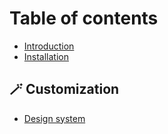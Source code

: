 # Table of contents

* [Introduction](README.md)
* [Installation](installation.md)

## 🪄 Customization <a href="#guides" id="guides"></a>

* [Design system](guides/design-system.md)
